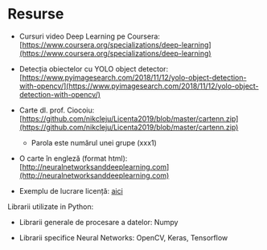 # Resurse 

* Cursuri video Deep Learning pe Coursera: [https://www.coursera.org/specializations/deep-learning](https://www.coursera.org/specializations/deep-learning)

* Detecția obiectelor cu YOLO object detector: [https://www.pyimagesearch.com/2018/11/12/yolo-object-detection-with-opencv/](https://www.pyimagesearch.com/2018/11/12/yolo-object-detection-with-opencv/)

* Carte dl. prof. Ciocoiu: [https://github.com/nikcleju/Licenta2019/blob/master/cartenn.zip](https://github.com/nikcleju/Licenta2019/blob/master/cartenn.zip)
    * Parola este numărul unei grupe (xxx1)
    
* O carte în engleză (format html): [http://neuralnetworksanddeeplearning.com](http://neuralnetworksanddeeplearning.com)

* Exemplu de lucrare licență: [aici](https://github.com/nikcleju/Licenta2020/blob/master/Exemplu_Licenta.pdf)


Librarii utilizate in Python:

- Librarii generale de procesare a datelor: Numpy

- Librarii specifice Neural Networks: OpenCV, Keras, Tensorflow
